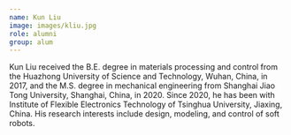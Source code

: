 ```yaml
---
name: Kun Liu
image: images/kliu.jpg
role: alumni
group: alum
---
```


Kun Liu received the B.E. degree in materials processing and control from the Huazhong University of Science and Technology, Wuhan, China, in 2017, and the M.S. degree in mechanical engineering from Shanghai Jiao Tong University, Shanghai, China, in 2020.
Since 2020, he has been with Institute of Flexible Electronics Technology of Tsinghua University, Jiaxing, China. His research interests include design, modeling, and control of soft robots.

